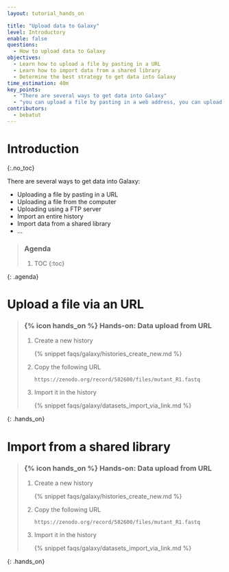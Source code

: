 ```yaml
---
layout: tutorial_hands_on

title: "Upload data to Galaxy"
level: Introductory
enable: false
questions:
  - How to upload data to Galaxy
objectives:
  - Learn how to upload a file by pasting in a URL
  - Learn how to import data from a shared library
  - Determine the best strategy to get data into Galaxy
time_estimation: 40m
key_points:
  - "There are several ways to get data into Galaxy"
  - "you can upload a file by pasting in a web address, you can upload a file from your computer, and you can import an entire history."
contributors:
  - bebatut
---
```



# Introduction
{:.no_toc}

There are several ways to get data into Galaxy:
- Uploading a file by pasting in a URL
- Uploading a file from the computer
- Uploading using a FTP server
- Import an entire history
- Import data from a shared library
- ...

> ### Agenda
> 1. TOC
> {:toc}
>
{: .agenda}

# Upload a file via an URL

> ### {% icon hands_on %} Hands-on: Data upload from URL
>
> 1. Create a new history
>
>    {% snippet faqs/galaxy/histories_create_new.md %}
>
> 2. Copy the following URL
>
>    ```
>    https://zenodo.org/record/582600/files/mutant_R1.fastq
>    ````
>
> 3. Import it in the history
>
>    {% snippet faqs/galaxy/datasets_import_via_link.md %}
>
{: .hands_on}

# Import from a shared library

> ### {% icon hands_on %} Hands-on: Data upload from URL
>
> 1. Create a new history
>
>    {% snippet faqs/galaxy/histories_create_new.md %}
>
> 2. Copy the following URL
>
>    ```
>    https://zenodo.org/record/582600/files/mutant_R1.fastq
>    ````
>
> 3. Import it in the history
>
>    {% snippet faqs/galaxy/datasets_import_via_link.md %}
>
{: .hands_on}